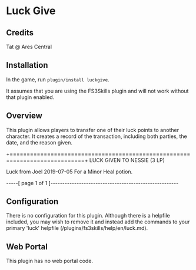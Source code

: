 # Luck Give

## Credits
Tat @ Ares Central

## Installation

In the game, run `plugin/install luckgive`.

It assumes that you are using the FS3Skills plugin and will not work without that plugin enabled.

## Overview

This plugin allows players to transfer one of their luck points to another character. It creates a record of the transaction, including both parties, the date, and the reason given.

+============================================================================+
LUCK GIVEN TO NESSIE (3 LP)

Luck from Joel                                                    2019-07-05
For a Minor Heal potion.

-----[   page 1 of 1   ]------------------------------------------------------

## Configuration

There is no configuration for this plugin. Although there is a helpfile included, you may wish to remove it and instead add the commands to your primary 'luck' helpfile (/plugins/fs3skills/help/en/luck.md).

## Web Portal

This plugin has no web portal code.  
